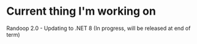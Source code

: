 <!-- current projects -->
# Current thing I'm working on
Randoop 2.0 - Updating to .NET 8 (In progress, will be released at end of term)

